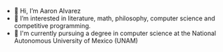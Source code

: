 - 👋 Hi, I’m Aaron Alvarez
- 👀 I’m interested in literature, math, philosophy, computer science and competitive programming.
- 🌱 I'm currently pursuing a degree in computer science at the National Autonomous University of Mexico (UNAM)

<!---
Barrientos-AlvarezJorge/Barrientos-AlvarezJorge is a ✨ special ✨ repository because its `README.md` (this file) appears on your GitHub profile.
You can click the Preview link to take a look at your changes.
--->
